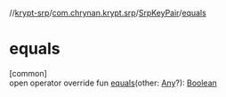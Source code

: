 //[krypt-srp](../../../index.md)/[com.chrynan.krypt.srp](../index.md)/[SrpKeyPair](index.md)/[equals](equals.md)

# equals

[common]\
open operator override fun [equals](equals.md)(other: [Any](https://kotlinlang.org/api/latest/jvm/stdlib/kotlin/-any/index.html)?): [Boolean](https://kotlinlang.org/api/latest/jvm/stdlib/kotlin/-boolean/index.html)
